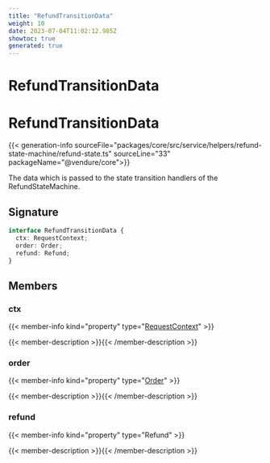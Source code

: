```yaml
---
title: "RefundTransitionData"
weight: 10
date: 2023-07-04T11:02:12.985Z
showtoc: true
generated: true
---
```

<!-- This file was generated from the Vendure source. Do not modify. Instead, re-run the "docs:build" script -->

# RefundTransitionData
<div class="symbol">


# RefundTransitionData

{{< generation-info sourceFile="packages/core/src/service/helpers/refund-state-machine/refund-state.ts" sourceLine="33" packageName="@vendure/core">}}

The data which is passed to the state transition handlers of the RefundStateMachine.

## Signature

```TypeScript
interface RefundTransitionData {
  ctx: RequestContext;
  order: Order;
  refund: Refund;
}
```
## Members

### ctx

{{< member-info kind="property" type="<a href='/typescript-api/request/request-context#requestcontext'>RequestContext</a>"  >}}

{{< member-description >}}{{< /member-description >}}

### order

{{< member-info kind="property" type="<a href='/typescript-api/entities/order#order'>Order</a>"  >}}

{{< member-description >}}{{< /member-description >}}

### refund

{{< member-info kind="property" type="Refund"  >}}

{{< member-description >}}{{< /member-description >}}


</div>
